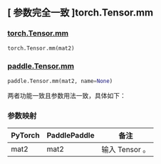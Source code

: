 ## [ 参数完全一致 ]torch.Tensor.mm

### [torch.Tensor.mm](https://pytorch.org/docs/stable/generated/torch.Tensor.mm.html)

```python
torch.Tensor.mm(mat2)
```

### [paddle.Tensor.mm](https://www.paddlepaddle.org.cn/documentation/docs/zh/api/paddle/Tensor_cn.html#mm-mat2-name-none)

```python
paddle.Tensor.mm(mat2, name=None)
```

两者功能一致且参数用法一致，具体如下：

### 参数映射

| PyTorch                         | PaddlePaddle                    | 备注                                      |
|---------------------------------|---------------------------------| ----------------------------------------- |
| <font> mat2 </font> | <font> mat2 </font> | 输⼊ Tensor 。   |
